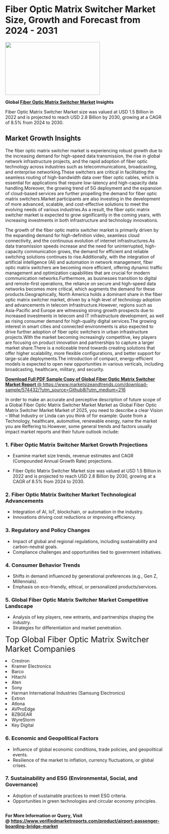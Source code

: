 <H1>Fiber Optic Matrix Switcher Market Size, Growth and Forecast from 2024 - 2031</H1><img class="aligncenter size-medium wp-image-584254" src="https://thirdeyenews.in/wp-content/uploads/2024/09/Global-Market-Research-300x168.jpeg" alt="" width="300" height="168" /><p><strong>Global&nbsp;<a href="https://www.marketsizeandtrends.com/download-sample/574432/?utm_source=Github8j?utm_medium=216">Fiber Optic Matrix Switcher Market</a> Insights</strong></p><p>Fiber Optic Matrix Switcher Market size was valued at USD 1.5 Billion in 2022 and is projected to reach USD 2.8 Billion by 2030, growing at a CAGR of 8.5% from 2024 to 2030.</p><p><h2>Market Growth Insights</h2> <p>The fiber optic matrix switcher market is experiencing robust growth due to the increasing demand for high-speed data transmission, the rise in global network infrastructure projects, and the rapid adoption of fiber optic technology across industries such as telecommunications, broadcasting, and enterprise networking.These switchers are critical in facilitating the seamless routing of high-bandwidth data over fiber optic cables, which is essential for applications that require low-latency and high-capacity data handling.Moreover, the growing trend of 5G deployment and the expansion of cloud-based services are further propelling the demand for fiber optic matrix switchers.Market participants are also investing in the development of more advanced, scalable, and cost-effective solutions to meet the evolving needs of various industries.As a result, the fiber optic matrix switcher market is expected to grow significantly in the coming years, with increasing investments in both infrastructure and technology innovations.</p> <p><a href="#"></a></p> <p>The growth of the fiber optic matrix switcher market is primarily driven by the expanding demand for high-definition video, seamless cloud connectivity, and the continuous evolution of internet infrastructures.As data transmission speeds increase and the need for uninterrupted, high-capacity communication grows, the demand for efficient and reliable switching solutions continues to rise.Additionally, with the integration of artificial intelligence (AI) and automation in network management, fiber optic matrix switchers are becoming more efficient, offering dynamic traffic management and optimization capabilities that are crucial for modern communication networks.Furthermore, as businesses transition to digital and remote-first operations, the reliance on secure and high-speed data networks becomes more critical, which augments the demand for these products.Geographically, North America holds a dominant share in the fiber optic matrix switcher market, driven by a high level of technology adoption and advancements in telecom infrastructure.However, regions such as Asia-Pacific and Europe are witnessing strong growth prospects due to increased investments in telecom and IT infrastructure development, as well as rising consumer demand for high-quality digital services.The growing interest in smart cities and connected environments is also expected to drive further adoption of fiber optic switchers in urban infrastructure projects.With the market becoming increasingly competitive, key players are focusing on product innovation and partnerships to capture a larger market share.There is a noticeable trend towards creating solutions that offer higher scalability, more flexible configurations, and better support for large-scale deployments.The introduction of compact, energy-efficient models is expected to open new opportunities in various verticals, including broadcasting, healthcare, military, and security.<p><a href="#"></p><p><span class=""><strong>Download Full PDF Sample Copy of Global Fiber Optic Matrix Switcher Market Report</strong> @ <a href="https://www.marketsizeandtrends.com/download-sample/574432/?utm_source=Github8j?utm_medium=216" target="_blank">https://www.marketsizeandtrends.com/download-sample/574432/?utm_source=Github8j?utm_medium=216</a></span></p><p>In order to make an accurate and perceptive description of future scope of a Global&nbsp;Fiber Optic Matrix Switcher Market Market as Global&nbsp;Fiber Optic Matrix Switcher Market Market of 2025, you need to describe a clear Vision &ndash; What Industry or Linda can you think of for example: Quote from a Technology, healthcare, automotive, renewable energy, name the market you are Reffering to.However, some general trends and factors usually impact market reports and their future outlook include:</p><h3>1.&nbsp;<strong>Fiber Optic Matrix Switcher Market Growth Projections</strong></h3><ul><li>Examine market size trends, revenue estimates and CAGR (Compounded Annual Growth Rate) projections.</li><li><p>Fiber Optic Matrix Switcher Market size was valued at USD 1.5 Billion in 2022 and is projected to reach USD 2.8 Billion by 2030, growing at a CAGR of 8.5% from 2024 to 2030.</p></li></ul><h3>2.&nbsp;<strong>Fiber Optic Matrix Switcher Market Technological Advancements</strong></h3><ul><li>Integration of AI, IoT, blockchain, or automation in the industry.</li><li>Innovations driving cost reductions or improving efficiency.</li></ul><h3>3.&nbsp;<strong>Regulatory and Policy Changes</strong></h3><ul><li>Impact of global and regional regulations, including sustainability and carbon-neutral goals.</li><li>Compliance challenges and opportunities tied to government initiatives.</li></ul><h3>4.&nbsp;<strong>Consumer Behavior Trends</strong></h3><ul><li>Shifts in demand influenced by generational preferences (e.g., Gen Z, Millennials).</li><li>Emphasis on eco-friendly, ethical, or personalized products/services.</li></ul><h3>5.&nbsp;<strong>Global Fiber Optic Matrix Switcher Market Competitive Landscape</strong></h3><ul><li>Analysis of key players, new entrants, and partnerships shaping the industry.</li><li>Strategies for differentiation and market penetration.</li></ul><p data-pm-slice="1 1 []"><span style="color: inherit; font-family: inherit; font-size: 25px;">Top Global Fiber Optic Matrix Switcher Market Companies</span></p><div class="" data-test-id=""><p><li>Crestron</li><li> Kramer Electronics</li><li> Barco</li><li> Hitachi</li><li> Aten</li><li> Sony</li><li> Harman International Industries (Samsung Electronics)</li><li> Extron</li><li> Atlona</li><li> AVProEdge</li><li> BZBGEAR</li><li> WyreStorm</li><li> Key Digital</li></p></div><h3>6.&nbsp;<strong>Economic and Geopolitical Factors</strong></h3><ul><li>Influence of global economic conditions, trade policies, and geopolitical events.</li><li>Resilience of the market to inflation, currency fluctuations, or global crises.</li></ul><h3>7.&nbsp;<strong>Sustainability and ESG (Environmental, Social, and Governance)</strong></h3><ul><li>Adoption of sustainable practices to meet ESG criteria.</li><li>Opportunities in green technologies and circular economy principles.</li></ul><h2><strong style="font-size: 14px;">For More Information or Query, Visit @&nbsp;</strong><a style="background-color: #ffffff; font-size: 14px;" href="https://www.marketsizeandtrends.com/report/fiber-optic-matrix-switcher-market/" target="_blank">https://www.verifiedmarketreports.com/product/airport-passenger-boarding-bridge-market</a></h2>